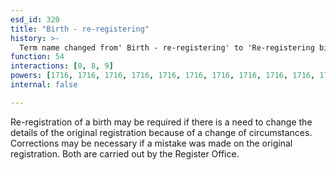 ```yaml
---
esd_id: 320
title: "Birth - re-registering"
history: >-
  Term name changed from' Birth - re-registering' to 'Re-registering births' and scope notes added in version 2.02. Term name changed from 'Re-registering births' to 'Birth - amendments to certificates' in version 3.00. Term name changed from 'Birth - amendments to certificates' to 'Birth - certificates - corrections and re-registrations' and scope notes updated in version 3.02. Name changed to 'Birth - re-registering' in version 4.00.
function: 54
interactions: [0, 8, 9]
powers: [1716, 1716, 1716, 1716, 1716, 1716, 1716, 1716, 1716, 1716, 1716, 1716, 1716, 1717, 1717, 1717, 1717, 1717, 1717, 1717, 1717, 1717, 1717, 1717, 1717, 1717, 1718, 1718, 1718, 1718, 1718, 1718, 1718, 1718, 1718, 1718, 1718, 1718, 1718, 1719, 1719, 1719, 1719, 1719, 1719, 1719, 1719, 1719, 1719, 1719, 1719, 1719, 3191, 3191, 3191, 3191, 3191, 3191, 3191, 3191, 3191]
internal: false

---
```


Re-registration of a birth may be required if there is a need to change the details of the original registration because of a change of circumstances. Corrections may be necessary if a mistake was made on the original registration. Both are carried out by the Register Office.

